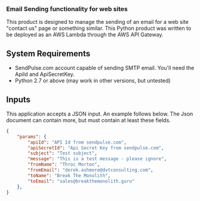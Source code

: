 ### Email Sending functionality for web sites

This product is designed to manage the sending of an email for a web site "contact us" page or something similar. This Python product was written to be deployed as an AWS Lambda through the AWS API Gateway.

## System Requirements
* SendPulse.com account capable of sending SMTP email.  You'll need the ApiId and ApiSecretKey.
* Python 2.7 or above (may work in other versions, but untested)

## Inputs
This application accepts a JSON input.  An example follows below. The Json document can contain more, but must contain at least these fields.

```json
{
    "params": {
        "apiId": "API Id from sendpulse.com",
        "apiSecretId": "Api Secret Key from sendpulse.com",
        "subject": "Test subject",
        "message": "This is a test message - please ignore",
        "fromName": "Throc Morton",
        "fromEmail": "derek.ashmore@dvtconsulting.com",
        "toName": "Break The Monolith",
        "toEmail": "sales@breakthemonolith.guru"
    },
}
```

